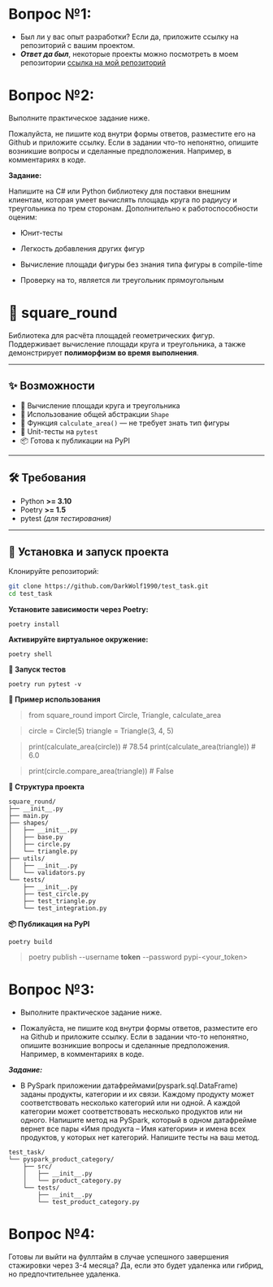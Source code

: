 # Вопрос №1:

- Был ли у вас опыт разработки? Если да, приложите ссылку на репозиторий с вашим проектом.
- <b><i>Ответ да был</i></b>, некоторые проекты можно посмотреть 
в моем репозитории [ссылка на мой репозиторий](https://github.com/DarkWolf1990?tab=repositories)

# Вопрос №2:

Выполните практическое задание ниже.

Пожалуйста, не пишите код внутри формы ответов, разместите его на Github и приложите ссылку. Если в задании что-то непонятно, опишите возникшие вопросы и сделанные предположения. Например, в комментариях в коде.

__Задание:__ 

Напишите на C# или Python библиотеку для поставки внешним клиентам, которая умеет вычислять площадь круга по радиусу и треугольника по трем сторонам. Дополнительно к работоспособности оценим:

- Юнит-тесты

- Легкость добавления других фигур

- Вычисление площади фигуры без знания типа фигуры в compile-time

- Проверку на то, является ли треугольник прямоугольным

# 📐 square_round

Библиотека для расчёта площадей геометрических фигур.  
Поддерживает вычисление площади круга и треугольника, а также демонстрирует **полиморфизм во время выполнения**.

---

## ✨ Возможности

- 📏 Вычисление площади круга и треугольника
- 🧮 Использование общей абстракции `Shape`
- 🔁 Функция `calculate_area()` — не требует знать тип фигуры
- 🧪 Unit-тесты на `pytest`
- 📦 Готова к публикации на PyPI

---

## 🛠 Требования

- Python **>= 3.10**
- Poetry **>= 1.5**
- pytest *(для тестирования)*

---

## 🚀 Установка и запуск проекта

Клонируйте репозиторий:

```bash
git clone https://github.com/DarkWolf1990/test_task.git
cd test_task
```

__Установите зависимости через Poetry:__

````
poetry install
````

__Активируйте виртуальное окружение:__

```
poetry shell
```
__🧪 Запуск тестов__

````
poetry run pytest -v

````

__🐍 Пример использования__

> from square_round import Circle, Triangle, calculate_area

>circle = Circle(5)
triangle = Triangle(3, 4, 5)

>print(calculate_area(circle))    # 78.54
print(calculate_area(triangle))  # 6.0

>print(circle.compare_area(triangle))  # False

__🧰 Структура проекта__
````
square_round/
├── __init__.py
├── main.py
├── shapes/
│   ├── __init__.py
│   ├── base.py
│   ├── circle.py
│   └── triangle.py
├── utils/
│   ├── __init__.py
│   └── validators.py
└── tests/
    ├── __init__.py
    ├── test_circle.py
    ├── test_triangle.py
    └── test_integration.py
````

__📦 Публикация на PyPI__

````
poetry build
````
> poetry publish --username __token__ --password pypi-<your_token>


# Вопрос №3:

* Выполните практическое задание ниже.

* Пожалуйста, не пишите код внутри формы ответов, 
разместите его на Github 
и приложите ссылку. 
Если в задании что-то непонятно, 
опишите возникшие вопросы и сделанные предположения. 
Например, в комментариях в коде.

<b><i>Задание:</i></b>

- В PySpark приложении датафреймами(pyspark.sql.DataFrame) заданы продукты,
категории и их связи. Каждому продукту может соответствовать несколько 
категорий или ни одной. А каждой категории может соответствовать 
несколько продуктов или ни одного. Напишите метод на PySpark, 
который в одном датафрейме вернет все пары «Имя продукта
– Имя категории» и имена всех продуктов, у которых нет категорий. 
Напишите тесты на ваш метод.

```
test_task/
└── pyspark_product_category/
    ├── src/
    │   ├── __init__.py
    │   └── product_category.py
    └── tests/
        ├── __init__.py
        └── test_product_category.py
```
 

# Вопрос №4:

Готовы ли выйти на фуллтайм в случае успешного завершения стажировки через 3-4 месяца?
Да, если это будет удаленка или гибрид, но предпочтительнее удаленка.